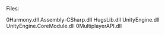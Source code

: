 Files:

0Harmony.dll
Assembly-CSharp.dll
HugsLib.dll
UnityEngine.dll
UnityEngine.CoreModule.dll
0MultiplayerAPI.dll